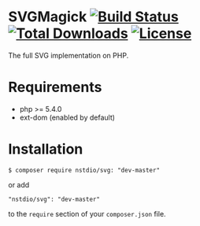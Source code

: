 # SVGMagick [![Build Status](https://travis-ci.org/nstdio/SVGMagick.svg?branch=master)](https://travis-ci.org/nstdio/SVGMagick) [![Total Downloads](https://poser.pugx.org/nstdio/svg/downloads)](https://packagist.org/packages/nstdio/svg) [![License](https://poser.pugx.org/nstdio/svg/license)](https://packagist.org/packages/nstdio/svg)

The full SVG implementation on PHP.

# Requirements

- php >= 5.4.0
- ext-dom (enabled by default)

# Installation
```
$ composer require nstdio/svg: "dev-master"
```
or add
```
"nstdio/svg": "dev-master"
```
to the `require` section of your `composer.json` file.